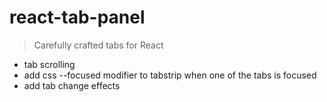 # react-tab-panel

> Carefully crafted tabs for React

 * tab scrolling
 * add css --focused modifier to tabstrip when one of the tabs is focused
 * add tab change effects
 
